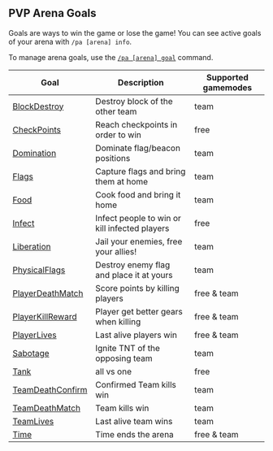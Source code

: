 ## PVP Arena Goals

Goals are ways to win the game or lose the game! You can see active goals of your arena with `/pa [arena] info`.

To manage arena goals, use the [`/pa [arena] goal`](commands/goal.md) command.

Goal | Description | Supported gamemodes
------------- | ------------- | -----------
[BlockDestroy](goals/blockdestroy.md) | Destroy block of the other team | team
[CheckPoints](goals/checkpoints.md) | Reach checkpoints in order to win | free
[Domination](goals/domination.md) | Dominate flag/beacon positions | team
[Flags](goals/flags.md) | Capture flags and bring them at home | team
[Food](goals/food.md) | Cook food and bring it home | team
[Infect](goals/infect.md) | Infect people to win or kill infected players | free
[Liberation](goals/liberation.md) | Jail your enemies, free your allies! | team
[PhysicalFlags](goals/physicalflags.md) | Destroy enemy flag and place it at yours | team
[PlayerDeathMatch](goals/playerdeathmatch.md) | Score points by killing players | free & team
[PlayerKillReward](goals/playerkillreward.md) | Player get better gears when killing | free & team
[PlayerLives](goals/playerlives.md) | Last alive players win | free & team
[Sabotage](goals/sabotage.md) | Ignite TNT of the opposing team | team
[Tank](goals/tank.md) | all vs one | free
[TeamDeathConfirm](goals/teamdeathconfirm.md) | Confirmed Team kills win | team
[TeamDeathMatch](goals/teamdeathmatch.md) | Team kills win | team
[TeamLives](goals/teamlives.md) | Last alive team wins | team
[Time](goals/time.md) | Time ends the arena | free & team